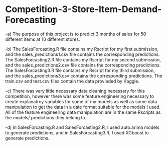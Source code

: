 # Competition-3-Store-Item-Demand-Forecasting

-a) The purpose of this project is to predict 3 months of sales for 50 different items at 10 different stores. 

-b) The SalesForcasting.R file contains my Rscript for my first submission, and the sales_predictions1.csv file contains the corresponding predictions. The SalesForcasting2.R file contains my Rscript for my second submission, and the sales_predictions2.csv file contains the corresponding predictions. The SalesForcasting3.R file contains my Rscript for my third submission, and the sales_predictions3.csv contains the corresponding predictions. The train.csv and test.csv files contain the data provieded by Kaggle.

-c) There was very little necessary data cleaning necessary for this competition, however there was some feature engineering necessary to create explanatroy variables for some of my models as well as some data manipulation to get the data in a date format suitable for the models I used. All of the feature engineering data manipulation are in the same Rscripts as the models/ predictions they belong to.

-d) In SalesForcasting.R and SalesForcasting2.R, I used auto.arima models to generate predictions, and in SalesForcasting3.R, I used XGboost to generate predictions. 
